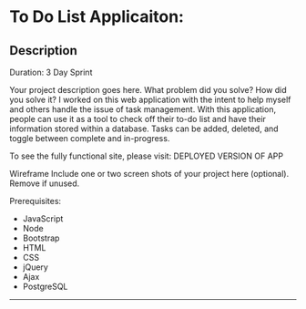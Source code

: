 # To Do List Applicaiton:

## Description
Duration: 3 Day Sprint

Your project description goes here. What problem did you solve? How did you solve it?
I worked on this web application with the intent to help myself and others handle the issue of task management. With this application, people can use it as a tool to check off their to-do list and have their information stored within a database. Tasks can be added, deleted, and toggle between complete and in-progress. 

To see the fully functional site, please visit: DEPLOYED VERSION OF APP

Wireframe
Include one or two screen shots of your project here (optional). Remove if unused.

Prerequisites:
- JavaScript
- Node
- Bootstrap
- HTML
- CSS
- jQuery
- Ajax
- PostgreSQL

------------------

